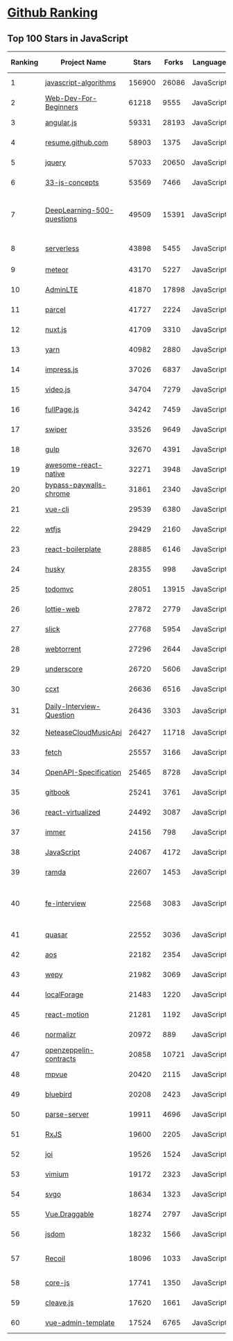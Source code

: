 [Github Ranking](../README.md)
==========

## Top 100 Stars in JavaScript

| Ranking | Project Name | Stars | Forks | Language | Open Issues | Description | Last Commit |
| ------- | ------------ | ----- | ----- | -------- | ----------- | ----------- | ----------- |
| 1 | [javascript-algorithms](https://github.com/trekhleb/javascript-algorithms) | 156900 | 26086 | JavaScript | 107 | 📝 Algorithms and data structures implemented in JavaScript with explanations and links to further readings | 2022-12-07T23:11:38Z |
| 2 | [Web-Dev-For-Beginners](https://github.com/microsoft/Web-Dev-For-Beginners) | 61218 | 9555 | JavaScript | 1 | 24 Lessons, 12 Weeks, Get Started as a Web Developer | 2022-12-15T18:27:42Z |
| 3 | [angular.js](https://github.com/angular/angular.js) | 59331 | 28193 | JavaScript | 391 | AngularJS - HTML enhanced for web apps! | 2022-04-12T15:57:22Z |
| 4 | [resume.github.com](https://github.com/resume/resume.github.com) | 58903 | 1375 | JavaScript | 48 | Resumes generated using the GitHub informations | 2022-10-16T23:25:27Z |
| 5 | [jquery](https://github.com/jquery/jquery) | 57033 | 20650 | JavaScript | 74 | jQuery JavaScript Library | 2022-12-14T01:01:04Z |
| 6 | [33-js-concepts](https://github.com/leonardomso/33-js-concepts) | 53569 | 7466 | JavaScript | 14 | 📜 33 JavaScript concepts every developer should know. | 2022-12-11T00:30:56Z |
| 7 | [DeepLearning-500-questions](https://github.com/scutan90/DeepLearning-500-questions) | 49509 | 15391 | JavaScript | 100 | 深度学习500问，以问答形式对常用的概率知识、线性代数、机器学习、深度学习、计算机视觉等热点问题进行阐述，以帮助自己及有需要的读者。 全书分为18个章节，50余万字。由于水平有限，书中不妥之处恳请广大读者批评指正。   未完待续............ 如有意合作，联系scutjy2015@163.com                     版权所有，违权必究       Tan 2018.06 | 2022-07-16T02:22:55Z |
| 8 | [serverless](https://github.com/serverless/serverless) | 43898 | 5455 | JavaScript | 938 | ⚡ Serverless Framework – Build web, mobile and IoT applications with serverless architectures using AWS Lambda, Azure Functions, Google CloudFunctions & more! –  | 2022-12-15T12:36:14Z |
| 9 | [meteor](https://github.com/meteor/meteor) | 43170 | 5227 | JavaScript | 160 | Meteor, the JavaScript App Platform | 2022-12-15T23:05:06Z |
| 10 | [AdminLTE](https://github.com/ColorlibHQ/AdminLTE) | 41870 | 17898 | JavaScript | 60 | AdminLTE - Free admin dashboard template based on Bootstrap 4 | 2022-12-13T03:05:16Z |
| 11 | [parcel](https://github.com/parcel-bundler/parcel) | 41727 | 2224 | JavaScript | 680 | The zero configuration build tool for the web. 📦🚀 | 2022-12-16T03:01:34Z |
| 12 | [nuxt.js](https://github.com/nuxt/nuxt.js) | 41709 | 3310 | JavaScript | 490 | The Intuitive Vue(2) Framework | 2022-11-22T22:04:00Z |
| 13 | [yarn](https://github.com/yarnpkg/yarn) | 40982 | 2880 | JavaScript | 1806 | The 1.x line is frozen - features and bugfixes now happen on https://github.com/yarnpkg/berry | 2022-12-03T18:04:46Z |
| 14 | [impress.js](https://github.com/impress/impress.js) | 37026 | 6837 | JavaScript | 51 | It's a presentation framework based on the power of CSS3 transforms and transitions in modern browsers and inspired by the idea behind prezi.com. | 2022-12-14T14:16:19Z |
| 15 | [video.js](https://github.com/videojs/video.js) | 34704 | 7279 | JavaScript | 363 | Video.js - open source HTML5 video player | 2022-12-13T21:49:10Z |
| 16 | [fullPage.js](https://github.com/alvarotrigo/fullPage.js) | 34242 | 7459 | JavaScript | 152 | fullPage plugin by Alvaro Trigo. Create full screen pages fast and simple | 2022-12-15T19:12:29Z |
| 17 | [swiper](https://github.com/nolimits4web/swiper) | 33526 | 9649 | JavaScript | 256 | Most modern mobile touch slider with hardware accelerated transitions | 2022-12-15T15:49:19Z |
| 18 | [gulp](https://github.com/gulpjs/gulp) | 32670 | 4391 | JavaScript | 27 | A toolkit to automate & enhance your workflow | 2022-09-19T23:32:57Z |
| 19 | [awesome-react-native](https://github.com/jondot/awesome-react-native) | 32271 | 3948 | JavaScript | 32 | Awesome React Native components, news, tools, and learning material! | 2022-11-21T21:04:19Z |
| 20 | [bypass-paywalls-chrome](https://github.com/iamadamdev/bypass-paywalls-chrome) | 31861 | 2340 | JavaScript | 0 | Bypass Paywalls web browser extension for Chrome and Firefox. | 2022-12-04T20:19:29Z |
| 21 | [vue-cli](https://github.com/vuejs/vue-cli) | 29539 | 6380 | JavaScript | 881 | 🛠️ webpack-based tooling for Vue.js Development | 2022-12-15T19:52:35Z |
| 22 | [wtfjs](https://github.com/denysdovhan/wtfjs) | 29429 | 2160 | JavaScript | 9 | 🤪 A list of funny and tricky JavaScript examples | 2022-12-15T22:33:36Z |
| 23 | [react-boilerplate](https://github.com/react-boilerplate/react-boilerplate) | 28885 | 6146 | JavaScript | 61 | :fire: A highly scalable, offline-first foundation with the best developer experience and a focus on performance and best practices. | 2022-12-12T15:53:39Z |
| 24 | [husky](https://github.com/typicode/husky) | 28355 | 998 | JavaScript | 11 | Git hooks made easy 🐶 woof! | 2022-12-13T20:59:56Z |
| 25 | [todomvc](https://github.com/tastejs/todomvc) | 28051 | 13915 | JavaScript | 133 | Helping you select an MV* framework - Todo apps for React.js, Ember.js, Angular, and many more | 2022-12-07T15:51:16Z |
| 26 | [lottie-web](https://github.com/airbnb/lottie-web) | 27872 | 2779 | JavaScript | 600 | Render After Effects animations natively on Web, Android and iOS, and React Native. http://airbnb.io/lottie/ | 2022-12-09T13:54:54Z |
| 27 | [slick](https://github.com/kenwheeler/slick) | 27768 | 5954 | JavaScript | 1155 | the last carousel you'll ever need | 2022-11-16T14:54:08Z |
| 28 | [webtorrent](https://github.com/webtorrent/webtorrent) | 27296 | 2644 | JavaScript | 94 | ⚡️ Streaming torrent client for the web | 2022-12-14T17:01:22Z |
| 29 | [underscore](https://github.com/jashkenas/underscore) | 26720 | 5606 | JavaScript | 30 | JavaScript's utility _ belt | 2022-11-29T17:19:56Z |
| 30 | [ccxt](https://github.com/ccxt/ccxt) | 26636 | 6516 | JavaScript | 600 | A JavaScript / Python / PHP cryptocurrency trading API with support for more than 100 bitcoin/altcoin exchanges | 2022-12-16T02:33:13Z |
| 31 | [Daily-Interview-Question](https://github.com/Advanced-Frontend/Daily-Interview-Question) | 26436 | 3303 | JavaScript | 254 | 我是依扬（木易杨），公众号「高级前端进阶」作者，每天搞定一道前端大厂面试题，祝大家天天进步，一年后会看到不一样的自己。 | 2020-11-09T01:07:00Z |
| 32 | [NeteaseCloudMusicApi](https://github.com/Binaryify/NeteaseCloudMusicApi) | 26427 | 11718 | JavaScript | 85 | 网易云音乐 Node.js API service | 2022-12-14T07:54:30Z |
| 33 | [fetch](https://github.com/github/fetch) | 25557 | 3166 | JavaScript | 35 | A window.fetch JavaScript polyfill. | 2022-12-08T04:53:49Z |
| 34 | [OpenAPI-Specification](https://github.com/OAI/OpenAPI-Specification) | 25465 | 8728 | JavaScript | 522 | The OpenAPI Specification Repository | 2022-12-11T00:43:31Z |
| 35 | [gitbook](https://github.com/GitbookIO/gitbook) | 25241 | 3761 | JavaScript | 0 | 📝 Modern documentation format and toolchain using Git and Markdown | 2022-10-13T09:52:57Z |
| 36 | [react-virtualized](https://github.com/bvaughn/react-virtualized) | 24492 | 3087 | JavaScript | 434 | React components for efficiently rendering large lists and tabular data | 2022-11-29T20:35:22Z |
| 37 | [immer](https://github.com/immerjs/immer) | 24156 | 798 | JavaScript | 28 | Create the next immutable state by mutating the current one | 2022-12-11T05:43:32Z |
| 38 | [JavaScript](https://github.com/TheAlgorithms/JavaScript) | 24067 | 4172 | JavaScript | 4 | Algorithms and Data Structures implemented in JavaScript for beginners, following best practices. | 2022-12-08T13:27:42Z |
| 39 | [ramda](https://github.com/ramda/ramda) | 22607 | 1453 | JavaScript | 124 | :ram: Practical functional Javascript | 2022-11-23T03:38:10Z |
| 40 | [fe-interview](https://github.com/haizlin/fe-interview) | 22568 | 3083 | JavaScript | 5210 | 前端面试每日 3+1，以面试题来驱动学习，提倡每日学习与思考，每天进步一点！每天早上5点纯手工发布面试题（死磕自己，愉悦大家），6000+道前端面试题全面覆盖，HTML/CSS/JavaScript/Vue/React/Nodejs/TypeScript/ECMAScritpt/Webpack/Jquery/小程序/软技能…… | 2022-12-15T20:49:14Z |
| 41 | [quasar](https://github.com/quasarframework/quasar) | 22552 | 3036 | JavaScript | 365 | Quasar Framework - Build high-performance VueJS user interfaces in record time | 2022-12-15T17:59:41Z |
| 42 | [aos](https://github.com/michalsnik/aos) | 22182 | 2354 | JavaScript | 288 | Animate on scroll library | 2022-12-08T22:18:06Z |
| 43 | [wepy](https://github.com/Tencent/wepy) | 21982 | 3069 | JavaScript | 352 | 小程序组件化开发框架 | 2022-12-14T20:51:28Z |
| 44 | [localForage](https://github.com/localForage/localForage) | 21483 | 1220 | JavaScript | 197 | 💾 Offline storage, improved. Wraps IndexedDB, WebSQL, or localStorage using a simple but powerful API. | 2022-10-05T15:39:47Z |
| 45 | [react-motion](https://github.com/chenglou/react-motion) | 21281 | 1192 | JavaScript | 147 | A spring that solves your animation problems. | 2022-12-08T17:31:42Z |
| 46 | [normalizr](https://github.com/paularmstrong/normalizr) | 20972 | 889 | JavaScript | 0 | Normalizes nested JSON according to a schema | 2022-03-19T22:44:12Z |
| 47 | [openzeppelin-contracts](https://github.com/OpenZeppelin/openzeppelin-contracts) | 20858 | 10721 | JavaScript | 131 | OpenZeppelin Contracts is a library for secure smart contract development. | 2022-12-15T19:49:53Z |
| 48 | [mpvue](https://github.com/Meituan-Dianping/mpvue) | 20420 | 2115 | JavaScript | 423 | 基于 Vue.js 的小程序开发框架，从底层支持 Vue.js 语法和构建工具体系。 | 2022-03-02T04:31:30Z |
| 49 | [bluebird](https://github.com/petkaantonov/bluebird) | 20208 | 2423 | JavaScript | 67 | :bird: :zap: Bluebird is a full featured promise library with unmatched performance. | 2022-12-07T09:52:58Z |
| 50 | [parse-server](https://github.com/parse-community/parse-server) | 19911 | 4696 | JavaScript | 283 | Parse Server for Node.js / Express | 2022-12-16T02:48:20Z |
| 51 | [RxJS](https://github.com/Reactive-Extensions/RxJS) | 19600 | 2205 | JavaScript | 231 | The Reactive Extensions for JavaScript | 2018-04-18T20:17:39Z |
| 52 | [joi](https://github.com/hapijs/joi) | 19526 | 1524 | JavaScript | 122 | The most powerful data validation library for JS | 2022-12-08T18:18:37Z |
| 53 | [vimium](https://github.com/philc/vimium) | 19172 | 2323 | JavaScript | 1015 | The hacker's browser. | 2022-12-07T00:05:59Z |
| 54 | [svgo](https://github.com/svg/svgo) | 18634 | 1323 | JavaScript | 210 | ⚙️ Node.js tool for optimizing SVG files | 2022-12-08T18:20:57Z |
| 55 | [Vue.Draggable](https://github.com/SortableJS/Vue.Draggable) | 18274 | 2797 | JavaScript | 185 | Vue drag-and-drop component based on Sortable.js | 2022-12-13T05:45:17Z |
| 56 | [jsdom](https://github.com/jsdom/jsdom) | 18232 | 1566 | JavaScript | 425 | A JavaScript implementation of various web standards, for use with Node.js | 2022-12-12T06:18:56Z |
| 57 | [Recoil](https://github.com/facebookexperimental/Recoil) | 18096 | 1033 | JavaScript | 180 | Recoil is an experimental state management library for React apps. It provides several capabilities that are difficult to achieve with React alone, while being compatible with the newest features of React. | 2022-12-16T01:24:06Z |
| 58 | [core-js](https://github.com/zloirock/core-js) | 17741 | 1350 | JavaScript | 22 | Standard Library | 2022-12-15T18:21:49Z |
| 59 | [cleave.js](https://github.com/nosir/cleave.js) | 17620 | 1661 | JavaScript | 178 | Format input text content when you are typing... | 2022-12-06T20:26:53Z |
| 60 | [vue-admin-template](https://github.com/PanJiaChen/vue-admin-template) | 17524 | 6765 | JavaScript | 258 | a vue2.0 minimal admin template  | 2022-11-28T02:30:38Z |

